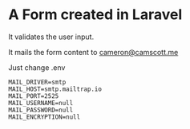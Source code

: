 # A Form created in Laravel

It validates the user input.

It mails the form content to cameron@camscott.me

Just change .env

```
MAIL_DRIVER=smtp
MAIL_HOST=smtp.mailtrap.io
MAIL_PORT=2525
MAIL_USERNAME=null
MAIL_PASSWORD=null
MAIL_ENCRYPTION=null
```
